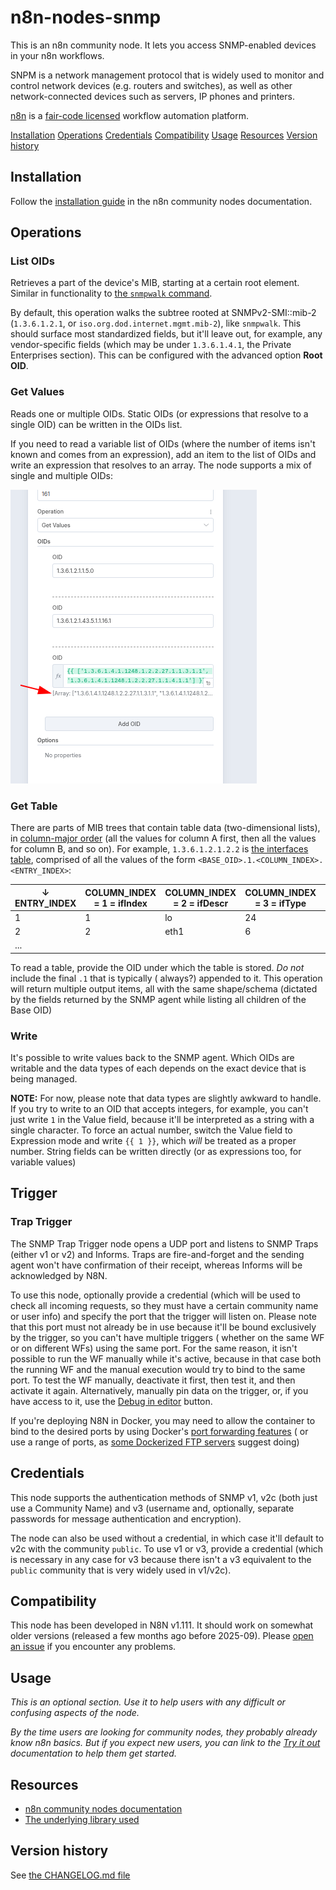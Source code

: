 # n8n-nodes-snmp

This is an n8n community node. It lets you access SNMP-enabled devices in your n8n workflows.

SNPM is a network management protocol that is widely used to monitor and control network devices (e.g. routers and
switches), as well as other network-connected devices such as servers, IP phones and printers.

[n8n](https://n8n.io/) is a [fair-code licensed](https://docs.n8n.io/reference/license/) workflow automation platform.

[Installation](#installation)
[Operations](#operations)
[Credentials](#credentials)
[Compatibility](#compatibility)
[Usage](#usage)
[Resources](#resources)
[Version history](#version-history)

## Installation

Follow the [installation guide](https://docs.n8n.io/integrations/community-nodes/installation/) in the n8n community
nodes documentation.

## Operations

### List OIDs

Retrieves a part of the device's MIB, starting at a certain root element. Similar in functionality to [the
`snmpwalk` command](https://linux.die.net/man/1/snmpwalk).

By default, this operation walks the subtree rooted at SNMPv2-SMI::mib-2 (`1.3.6.1.2.1`, or
`iso.org.dod.internet.mgmt.mib-2`), like `snmpwalk`. This should surface most standardized fields, but it'll leave out,
for example, any vendor-specific fields (which may be under `1.3.6.1.4.1`, the Private Enterprises section). This can be
configured with the advanced option **Root OID**.

### Get Values

Reads one or multiple OIDs. Static OIDs (or expressions that resolve to a single OID) can be written in the OIDs list.

If you need to read a variable list of OIDs (where the number of items isn't known and comes from an expression), add
an item to the list of OIDs and write an expression that resolves to an array. The node supports a mix of single and
multiple OIDs:

![a screenshot of the SNMP node showing the Read OIDs operation with an array on the field for the OIDs to read](images/get_array.png)

### Get Table

There are parts of MIB trees that contain table data (two-dimensional lists),
in [column-major order](https://en.wikipedia.org/wiki/Row-_and_column-major_order) (all the values for column A first,
then all the values for column B, and so on). For example, `1.3.6.1.2.1.2.2`
is [the interfaces table](https://oidref.com/1.3.6.1.2.1.2.2), comprised of all the values of the form
`<BASE_OID>.1.<COLUMN_INDEX>.<ENTRY_INDEX>`:

| ↓ ENTRY_INDEX | COLUMN_INDEX = 1 = ifIndex | COLUMN_INDEX = 2 = ifDescr | COLUMN_INDEX = 3 = ifType | ... |
|---------------|----------------------------|----------------------------|---------------------------|-----|
| 1             | 1                          | lo                         | 24                        | ... |
| 2             | 2                          | eth1                       | 6                         | ... |
| ...           |                            |                            |                           |     |

To read a table, provide the OID under which the table is stored. _Do not_ include the final `.1` that is typically (
always?) appended to it. This operation will return multiple output items, all with the same shape/schema (dictated by
the fields returned by the SNMP agent while listing all children of the Base OID)

### Write

It's possible to write values back to the SNMP agent. Which OIDs are writable and the data types of each depends on the
exact device that is being managed.

**NOTE:** For now, please note that data types are slightly awkward to handle. If you try to write to an OID that
accepts integers, for example, you can't just write `1` in the Value field, because it'll be interpreted as a string
with a single character. To force an actual number, switch the Value field to Expression mode and write `{{ 1 }}`, which
_will_ be treated as a proper number. String fields can be written directly (or as expressions too, for variable values)

## Trigger

### Trap Trigger

The SNMP Trap Trigger node opens a UDP port and listens to SNMP Traps (either v1 or v2) and Informs. Traps are
fire-and-forget and the sending agent won't have confirmation of their receipt, whereas Informs will be acknowledged by
N8N.

To use this node, optionally provide a credential (which will be used to check all incoming requests, so they must have
a certain community name or user info) and specify the port that the trigger will listen on. Please note that this port
must not already be in use because it'll be bound exclusively by the trigger, so you can't have multiple triggers (
whether on the same WF or on different WFs) using the same port. For the same reason, it isn't possible to run the WF
manually while it's active, because in that case both the running WF and the manual execution would try to bind to the
same port. To test the WF manually, deactivate it first, then test it, and then activate it again. Alternatively,
manually pin data on the trigger, or, if you have access to it, use
the [Debug in editor](https://docs.n8n.io/workflows/executions/debug/) button.

If you're deploying N8N in Docker, you may need to allow the container to bind to the desired ports by using
Docker's [port forwarding features](https://docs.docker.com/get-started/docker-concepts/running-containers/publishing-ports/) (
or use a range of ports,
as [some Dockerized FTP servers](https://github.com/garethflowers/docker-ftp-server?tab=readme-ov-file#-via-docker-run)
suggest doing)

## Credentials

This node supports the authentication methods of SNMP v1, v2c (both just use a Community Name) and v3 (username and,
optionally, separate passwords for message authentication and encryption).

The node can also be used without a credential, in which case it'll default to v2c with the community `public`. To use
v1 or v3, provide a credential (which is necessary in any case for v3 because there isn't a v3 equivalent to the
`public` community that is very widely used in v1/v2c).

## Compatibility

This node has been developed in N8N v1.111. It should work on somewhat older versions (released a few months ago before
2025-09). Please [open an issue](https://github.com/jreyesr/n8n-nodes-snmp/issues) if you encounter any problems.

## Usage

_This is an optional section. Use it to help users with any difficult or confusing aspects of the node._

_By the time users are looking for community nodes, they probably already know n8n basics. But if you expect new users,
you can link to the [Try it out](https://docs.n8n.io/try-it-out/) documentation to help them get started._

## Resources

* [n8n community nodes documentation](https://docs.n8n.io/integrations/#community-nodes)
* [The underlying library used](https://www.npmjs.com/package/net-snmp)

## Version history

See [the CHANGELOG.md file](./CHANGELOG.md)